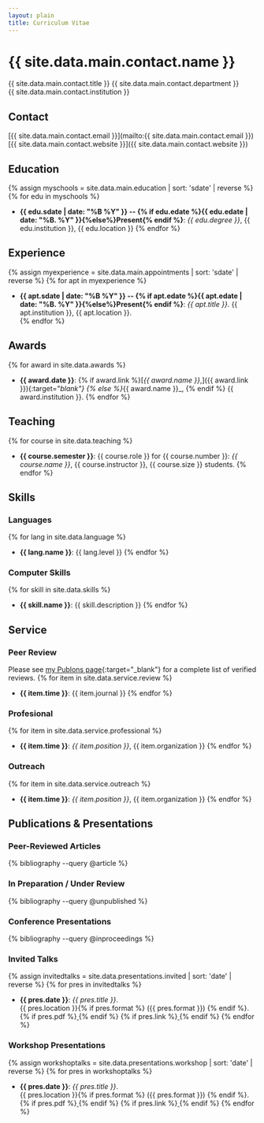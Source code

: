 ```yaml
---
layout: plain
title: Curriculum Vitae
---
```


# {{ site.data.main.contact.name }}
{{ site.data.main.contact.title }}
{{ site.data.main.contact.department }}  
{{ site.data.main.contact.institution }}  

## Contact ##
[{{ site.data.main.contact.email }}](mailto:{{ site.data.main.contact.email }})  
[{{ site.data.main.contact.website }}]({{ site.data.main.contact.website }})

## Education ##
{% assign myschools = site.data.main.education | sort: 'sdate' | reverse %}
{% for edu in myschools %}
* __{{ edu.sdate | date: "%B %Y" }} -- {% if edu.edate %}{{ edu.edate | date: "%B. %Y" }}{%else%}Present{% endif %}__: _{{ edu.degree }}_, {{ edu.institution }}, {{ edu.location }}
{% endfor %}

## Experience ##
{% assign myexperience = site.data.main.appointments | sort: 'sdate' | reverse %}
{% for apt in myexperience %}
* __{{ apt.sdate | date: "%B %Y" }} -- {% if apt.edate %}{{ apt.edate | date: "%B. %Y" }}{%else%}Present{% endif %}__: _{{ apt.title }}_. {{ apt.institution }}, {{ apt.location }}.    
{% endfor %}

## Awards ##
{% for award in site.data.awards %}
*  __{{ award.date }}__:
        {% if award.link %}[_{{ award.name }}_,]({{ award.link }}){:target="_blank"}
        {% else %}_{{ award.name }}_,
        {% endif %} {{ award.institution }}.
{% endfor %}

## Teaching

{% for course in site.data.teaching %}
*  __{{ course.semester }}__: {{ course.role }} for {{ course.number }}: _{{ course.name }}_, {{ course.instructor }}, {{ course.size }} students.
{% endfor %}

## Skills ##

### Languages

{% for lang in site.data.language %}
* __{{ lang.name }}__: {{ lang.level }}
{% endfor %}

### Computer Skills

{% for skill in site.data.skills %}
* **{{ skill.name }}**: {{ skill.description }}
{% endfor %}

## Service ##

### Peer Review ###

Please see [my Publons page](https://publons.com/a/1468228/){:target="_blank"} for a complete list of verified reviews.
{% for item in site.data.service.review %}
* __{{ item.time }}__: {{ item.journal }}
{% endfor %}

### Profesional ###
{% for item in site.data.service.professional %}
* __{{ item.time }}__: _{{ item.position }}_, {{ item.organization }}
{% endfor %}

### Outreach ###
{% for item in site.data.service.outreach %}
* __{{ item.time }}__: _{{ item.position }}_, {{ item.organization }}
{% endfor %}

## Publications & Presentations ##

### Peer-Reviewed Articles ###
{% bibliography  --query @article %}

### In Preparation / Under Review
{% bibliography --query @unpublished %}

### Conference Presentations ###
{% bibliography  --query @inproceedings %}

### Invited Talks ###

{% assign invitedtalks = site.data.presentations.invited | sort: 'date' | reverse %}
{% for pres in invitedtalks %}
* __{{ pres.date }}__: _{{ pres.title }}_.  
    {{ pres.location }}{% if pres.format %} ({{ pres.format }}) {% endif %}.
    {% if pres.pdf %}<a href='{{ site.data.main.contact.website }}{{ pres.pdf }}' target='_blank'>
            <i class="fa fa-file-pdf-o"></i>
        </a>
    {% endif %}
    {% if pres.link %}<a href='{{ site.data.main.contact.website }}{{ pres.link }}' target='_blank'>
            <i class="fa fa-external-link"></i>
        </a>
    {% endif %}
{% endfor %}

### Workshop Presentations ###

{% assign workshoptalks = site.data.presentations.workshop | sort: 'date' | reverse %}
{% for pres in workshoptalks %}
* __{{ pres.date }}__: _{{ pres.title }}_.  
    {{ pres.location }}{% if pres.format %} ({{ pres.format }}) {% endif %}.
    {% if pres.pdf %}<a href='{{ site.data.main.contact.website }}{{ pres.pdf }}' target='_blank'>
            <i class="fa fa-file-pdf-o"></i>
        </a>
    {% endif %}
    {% if pres.link %}<a href='{{ site.data.main.contact.website }}{{ pres.link }}' target='_blank'>
            <i class="fa fa-external-link"></i>
        </a>
    {% endif %}
{% endfor %}
